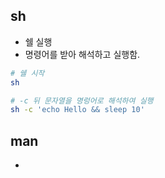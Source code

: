 ## sh
- 쉘 실행
- 명령어를 받아 해석하고 실행함.

```bash
# 쉘 시작
sh 

# -c 뒤 문자열을 명렁어로 해석하여 실행
sh -c 'echo Hello && sleep 10'
```

## man
- 